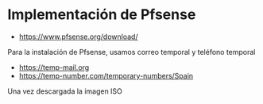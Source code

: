 

# Implementación de Pfsense




* https://www.pfsense.org/download/


Para la instalación de Pfsense, usamos correo temporal y teléfono temporal

* https://temp-mail.org
* https://temp-number.com/temporary-numbers/Spain

Una vez descargada la imagen ISO